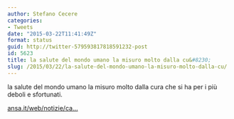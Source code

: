```yaml
---
author: Stefano Cecere
categories:
- Tweets
date: "2015-03-22T11:41:49Z"
format: status
guid: http://twitter-579593817818591232-post
id: 5623
title: la salute del mondo umano la misuro molto dalla cu&#8230;
slug: /2015/03/22/la-salute-del-mondo-umano-la-misuro-molto-dalla-cu/
---
```


la salute del mondo umano la misuro molto dalla cura che si ha per i più deboli e sfortunati.

[ansa.it/web/notizie/ca…](http://www.ansa.it/web/notizie/canali/energiaeambiente/acqua/ultimenews/2015/03/21/unicef-750-milioni-persone-non-hanno-acqua-potabile_7ad1ce99-55ae-422e-a054-294d54d36cb6.html)